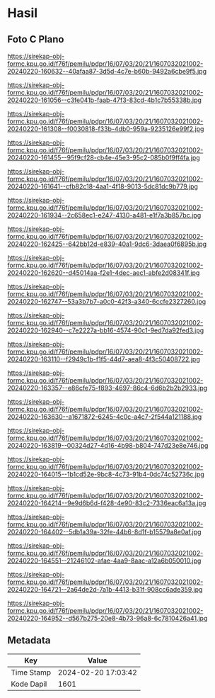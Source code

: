 # Hasil

## Foto C Plano

https://sirekap-obj-formc.kpu.go.id/f76f/pemilu/pdpr/16/07/03/20/21/1607032021002-20240220-160632--40afaa87-3d5d-4c7e-b60b-9492a6cbe9f5.jpg

https://sirekap-obj-formc.kpu.go.id/f76f/pemilu/pdpr/16/07/03/20/21/1607032021002-20240220-161056--c3fe041b-faab-47f3-83cd-4b1c7b55338b.jpg

https://sirekap-obj-formc.kpu.go.id/f76f/pemilu/pdpr/16/07/03/20/21/1607032021002-20240220-161308--f0030818-f33b-4db0-959a-9235126e99f2.jpg

https://sirekap-obj-formc.kpu.go.id/f76f/pemilu/pdpr/16/07/03/20/21/1607032021002-20240220-161455--95f9cf28-cb4e-45e3-95c2-085b0f9ff4fa.jpg

https://sirekap-obj-formc.kpu.go.id/f76f/pemilu/pdpr/16/07/03/20/21/1607032021002-20240220-161641--cfb82c18-4aa1-4f18-9013-5dc81dc9b779.jpg

https://sirekap-obj-formc.kpu.go.id/f76f/pemilu/pdpr/16/07/03/20/21/1607032021002-20240220-161934--2c658ec1-e247-4130-a481-e1f7a3b857bc.jpg

https://sirekap-obj-formc.kpu.go.id/f76f/pemilu/pdpr/16/07/03/20/21/1607032021002-20240220-162425--642bb12d-e839-40a1-9dc6-3daea0f6895b.jpg

https://sirekap-obj-formc.kpu.go.id/f76f/pemilu/pdpr/16/07/03/20/21/1607032021002-20240220-162620--d45014aa-f2e1-4dec-aec1-abfe2d08341f.jpg

https://sirekap-obj-formc.kpu.go.id/f76f/pemilu/pdpr/16/07/03/20/21/1607032021002-20240220-162747--53a3b7b7-a0c0-42f3-a340-6ccfe2327260.jpg

https://sirekap-obj-formc.kpu.go.id/f76f/pemilu/pdpr/16/07/03/20/21/1607032021002-20240220-162940--c7e2227a-bb16-4574-90c1-9ed7da92fed3.jpg

https://sirekap-obj-formc.kpu.go.id/f76f/pemilu/pdpr/16/07/03/20/21/1607032021002-20240220-163110--f2949c1b-f1f5-44d7-aea8-4f3c50408722.jpg

https://sirekap-obj-formc.kpu.go.id/f76f/pemilu/pdpr/16/07/03/20/21/1607032021002-20240220-163357--e86cfe75-f893-4697-86c4-6d6b2b2b2933.jpg

https://sirekap-obj-formc.kpu.go.id/f76f/pemilu/pdpr/16/07/03/20/21/1607032021002-20240220-163630--a1671872-6245-4c0c-a4c7-2f544a121188.jpg

https://sirekap-obj-formc.kpu.go.id/f76f/pemilu/pdpr/16/07/03/20/21/1607032021002-20240220-163819--00324d27-4d16-4b98-b804-747d23e8e746.jpg

https://sirekap-obj-formc.kpu.go.id/f76f/pemilu/pdpr/16/07/03/20/21/1607032021002-20240220-164015--1b1cd52e-9bc8-4c73-91b4-0dc74c52736c.jpg

https://sirekap-obj-formc.kpu.go.id/f76f/pemilu/pdpr/16/07/03/20/21/1607032021002-20240220-164214--9e9d6b6d-f428-4e90-83c2-7336eac6a13a.jpg

https://sirekap-obj-formc.kpu.go.id/f76f/pemilu/pdpr/16/07/03/20/21/1607032021002-20240220-164402--5db1a39a-32fe-44b6-8d1f-b15579a8e0af.jpg

https://sirekap-obj-formc.kpu.go.id/f76f/pemilu/pdpr/16/07/03/20/21/1607032021002-20240220-164551--21246102-afae-4aa9-8aac-a12a6b050010.jpg

https://sirekap-obj-formc.kpu.go.id/f76f/pemilu/pdpr/16/07/03/20/21/1607032021002-20240220-164721--2a64de2d-7a1b-4413-b31f-908cc6ade359.jpg

https://sirekap-obj-formc.kpu.go.id/f76f/pemilu/pdpr/16/07/03/20/21/1607032021002-20240220-164952--d567b275-20e8-4b73-96a8-6c7810426a41.jpg


## Metadata

| Key        | Value               |
| ---------- | ------------------- |
| Time Stamp | 2024-02-20 17:03:42 |
| Kode Dapil | 1601                |



